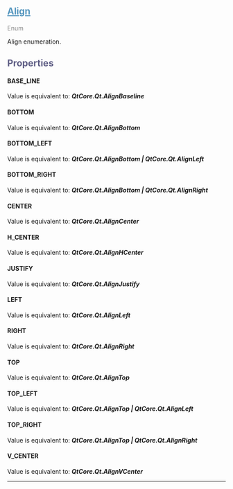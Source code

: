 

## <h2 style="color: #5697bf;"><u>Align</u></h2>

<span style="color: #888;">Enum</span>

Align enumeration.

### <h2 style="color: #5e5d84;">Properties</h2>

#### BASE_LINE

Value is equivalent to: **_QtCore.Qt.AlignBaseline_**

#### BOTTOM

Value is equivalent to: **_QtCore.Qt.AlignBottom_**

#### BOTTOM_LEFT

Value is equivalent to: **_QtCore.Qt.AlignBottom | QtCore.Qt.AlignLeft_**

#### BOTTOM_RIGHT

Value is equivalent to: **_QtCore.Qt.AlignBottom | QtCore.Qt.AlignRight_**

#### CENTER

Value is equivalent to: **_QtCore.Qt.AlignCenter_**

#### H_CENTER

Value is equivalent to: **_QtCore.Qt.AlignHCenter_**

#### JUSTIFY

Value is equivalent to: **_QtCore.Qt.AlignJustify_**

#### LEFT

Value is equivalent to: **_QtCore.Qt.AlignLeft_**

#### RIGHT

Value is equivalent to: **_QtCore.Qt.AlignRight_**

#### TOP

Value is equivalent to: **_QtCore.Qt.AlignTop_**

#### TOP_LEFT

Value is equivalent to: **_QtCore.Qt.AlignTop | QtCore.Qt.AlignLeft_**

#### TOP_RIGHT

Value is equivalent to: **_QtCore.Qt.AlignTop | QtCore.Qt.AlignRight_**

#### V_CENTER

Value is equivalent to: **_QtCore.Qt.AlignVCenter_**

---